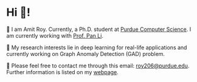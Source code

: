 
# Hi 👋! 
🌱 I am Amit Roy. Currently, a Ph.D. student at [Purdue Computer Science](https://www.cs.purdue.edu/). I am currently working with [Prof. Pan Li](https://www.cs.purdue.edu/people/faculty/panli.html).

🧐 My research interests lie in deep learning for real-life applications and currently working on Graph Anomaly Detection (GAD) problem.

🌟 Please feel free to contact me through this email: roy206@purdue.edu. Further information is listed on my [webpage](https://amitroy7781.github.io/). 

